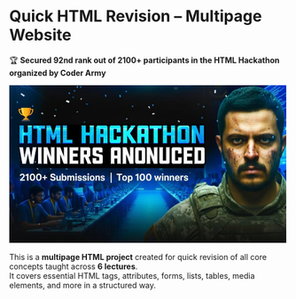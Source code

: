 # Quick HTML Revision – Multipage Website  

🏆 **Secured 92nd rank out of 2100+ participants in the HTML Hackathon organized by Coder Army**  

<img src="92%20nd%20Rank.jpeg" alt="HTML Hackathon Winner" width="500"/>  

This is a **multipage HTML project** created for quick revision of all core concepts taught across **6 lectures**.  
It covers essential HTML tags, attributes, forms, lists, tables, media elements, and more in a structured way.  

